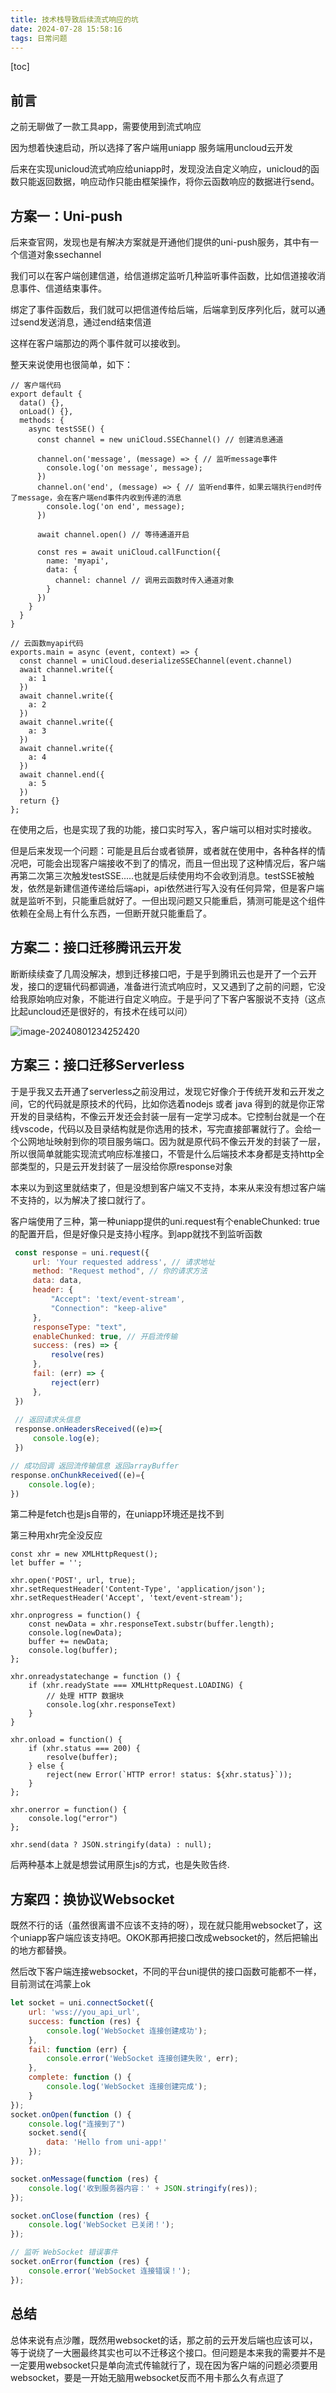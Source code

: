 ```yaml
---
title: 技术栈导致后续流式响应的坑
date: 2024-07-28 15:58:16
tags: 日常问题
---
```


[toc]

## 前言

之前无聊做了一款工具app，需要使用到流式响应

因为想着快速启动，所以选择了客户端用uniapp 服务端用uncloud云开发

后来在实现unicloud流式响应给uniapp时，发现没法自定义响应，unicloud的函数只能返回数据，响应动作只能由框架操作，将你云函数响应的数据进行send。

## 方案一：Uni-push

后来查官网，发现也是有解决方案就是开通他们提供的uni-push服务，其中有一个信道对象ssechannel

我们可以在客户端创建信道，给信道绑定监听几种监听事件函数，比如信道接收消息事件、信道结束事件。

绑定了事件函数后，我们就可以把信道传给后端，后端拿到反序列化后，就可以通过send发送消息，通过end结束信道

这样在客户端那边的两个事件就可以接收到。

整天来说使用也很简单，如下：

```
// 客户端代码
export default {
  data() {},
  onLoad() {},
  methods: {
    async testSSE() {
      const channel = new uniCloud.SSEChannel() // 创建消息通道
      
      channel.on('message', (message) => { // 监听message事件
        console.log('on message', message);
      })
      channel.on('end', (message) => { // 监听end事件，如果云端执行end时传了message，会在客户端end事件内收到传递的消息
        console.log('on end', message);
      })
      
      await channel.open() // 等待通道开启
      
      const res = await uniCloud.callFunction({
        name: 'myapi',
        data: {
          channel: channel // 调用云函数时传入通道对象
        }
      })
    }
  }
}
```

```
// 云函数myapi代码
exports.main = async (event, context) => {
  const channel = uniCloud.deserializeSSEChannel(event.channel)
  await channel.write({
    a: 1
  })
  await channel.write({
    a: 2
  })
  await channel.write({
    a: 3
  })
  await channel.write({
    a: 4
  })
  await channel.end({
    a: 5
  })
  return {}
};

```

在使用之后，也是实现了我的功能，接口实时写入，客户端可以相对实时接收。

但是后来发现一个问题：可能是且后台或者锁屏，或者就在使用中，各种各样的情况吧，可能会出现客户端接收不到了的情况，而且一但出现了这种情况后，客户端再第二次第三次触发testSSE.....也就是后续使用均不会收到消息。testSSE被触发，依然是新建信道传递给后端api，api依然进行写入没有任何异常，但是客户端就是监听不到，只能重启就好了。一但出现问题又只能重启，猜测可能是这个组件依赖在全局上有什么东西，一但断开就只能重启了。



## 方案二：接口迁移腾讯云开发

断断续续查了几周没解决，想到迁移接口吧，于是乎到腾讯云也是开了一个云开发，接口的逻辑代码都调通，准备进行流式响应时，又又遇到了之前的问题，它没给我原始响应对象，不能进行自定义响应。于是乎问了下客户客服说不支持（这点比起uncloud还是很好的，有技术在线可以问）

![image-20240801234252420](https://yournotes.oss-cn-beijing.aliyuncs.com/post/some_proplem/image-20240801234252420.png)



## 方案三：接口迁移Serverless

于是乎我又去开通了serverless之前没用过，发现它好像介于传统开发和云开发之间，它的代码就是原技术的代码，比如你选着nodejs 或者 java 得到的就是你正常开发的目录结构，不像云开发还会封装一层有一定学习成本。它控制台就是一个在线vscode，代码以及目录结构就是你选用的技术，写完直接部署就行了。会给一个公网地址映射到你的项目服务端口。因为就是原代码不像云开发的封装了一层，所以很简单就能实现流式响应标准接口，不管是什么后端技术本身都是支持http全部类型的，只是云开发封装了一层没给你原response对象



本来以为到这里就结束了，但是没想到客户端又不支持，本来从来没有想过客户端不支持的，以为解决了接口就行了。

客户端使用了三种，第一种uniapp提供的uni.request有个enableChunked: true的配置开启，但是好像只是支持小程序。到app就找不到监听函数

```javascript
 const response = uni.request({
     url: 'Your requested address', // 请求地址
     method: "Request method", // 你的请求方法
     data: data,
     header: {
         "Accept": 'text/event-stream',
         "Connection": "keep-alive"
     },
     responseType: "text",
     enableChunked: true, // 开启流传输
     success: (res) => {
         resolve(res)
     },
     fail: (err) => {
         reject(err)
     },
 })
 
 // 返回请求头信息
 response.onHeadersReceived((e)=>{
     console.log(e);
 })

// 成功回调 返回流传输信息 返回arrayBuffer
response.onChunkReceived((e)={
    console.log(e);
})
```

第二种是fetch也是js自带的，在uniapp环境还是找不到

第三种用xhr完全没反应

```
const xhr = new XMLHttpRequest();
let buffer = '';

xhr.open('POST', url, true);
xhr.setRequestHeader('Content-Type', 'application/json');
xhr.setRequestHeader('Accept', 'text/event-stream');

xhr.onprogress = function() {
	const newData = xhr.responseText.substr(buffer.length);
	console.log(newData);
	buffer += newData;
	console.log(buffer);
};

xhr.onreadystatechange = function () {
	if (xhr.readyState === XMLHttpRequest.LOADING) {
		// 处理 HTTP 数据块
		console.log(xhr.responseText)
	}
}

xhr.onload = function() {
	if (xhr.status === 200) {
		resolve(buffer);
	} else {
		reject(new Error(`HTTP error! status: ${xhr.status}`));
	}
};

xhr.onerror = function() {
	console.log("error")
};

xhr.send(data ? JSON.stringify(data) : null);
```

后两种基本上就是想尝试用原生js的方式，也是失败告终.



## 方案四：换协议Websocket

既然不行的话（虽然很离谱不应该不支持的呀），现在就只能用websocket了，这个uniapp客户端应该支持吧。OKOK那再把接口改成websocket的，然后把输出的地方都替换。



然后改下客户端连接websocket，不同的平台uni提供的接口函数可能都不一样，目前测试在鸿蒙上ok

```javascript
let socket = uni.connectSocket({
    url: 'wss://you_api_url',
    success: function (res) {
        console.log('WebSocket 连接创建成功');
    },
    fail: function (err) {
        console.error('WebSocket 连接创建失败', err);
    },
    complete: function () {
        console.log('WebSocket 连接创建完成');
    }
});
socket.onOpen(function () {
    console.log("连接到了")
    socket.send({
        data: 'Hello from uni-app!'
    });
});

socket.onMessage(function (res) {
    console.log('收到服务器内容：' + JSON.stringify(res));
});

socket.onClose(function (res) {
    console.log('WebSocket 已关闭！');
});

// 监听 WebSocket 错误事件
socket.onError(function (res) {
    console.error('WebSocket 连接错误！');
});
```



## 总结

总体来说有点沙雕，既然用websocket的话，那之前的云开发后端也应该可以，等于说绕了一大圈最终其实也可以不迁移这个接口。但问题是本来我的需要并不是一定要用websocket只是单向流式传输就行了，现在因为客户端的问题必须要用websocket，要是一开始无脑用websocket反而不用卡那么久有点逗了


